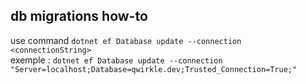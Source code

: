 ﻿## db migrations how-to

use command ```dotnet ef Database update --connection <connectionString>```  
exemple :  ```dotnet ef Database update --connection "Server=localhost;Database=qwirkle.dev;Trusted_Connection=True;"```
